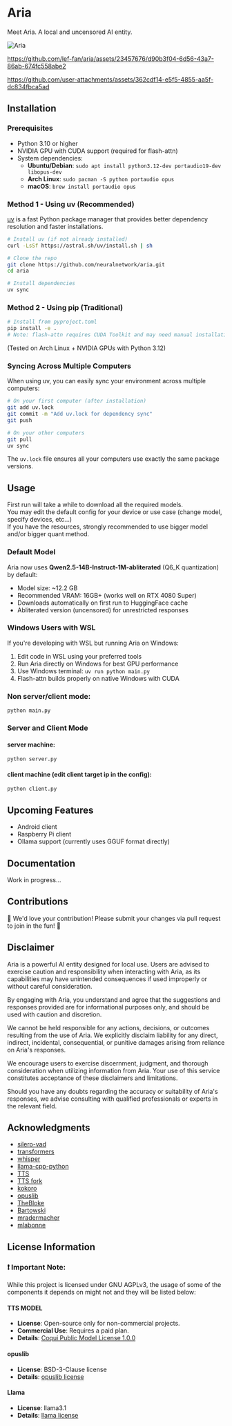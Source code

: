 # Aria
Meet Aria. A local and uncensored AI entity.

![Aria](https://github.com/lef-fan/aria/blob/main/assets/aria.png?raw=true)

https://github.com/lef-fan/aria/assets/23457676/d90b3f04-6d56-43a7-86ab-674fc558abe2

https://github.com/user-attachments/assets/362cdf14-e5f5-4855-aa5f-dc834fbca5ad

## Installation

### Prerequisites
- Python 3.10 or higher
- NVIDIA GPU with CUDA support (required for flash-attn)
- System dependencies:
  - **Ubuntu/Debian**: `sudo apt install python3.12-dev portaudio19-dev libopus-dev`
  - **Arch Linux**: `sudo pacman -S python portaudio opus`
  - **macOS**: `brew install portaudio opus`

### Method 1 - Using uv (Recommended)
[uv](https://github.com/astral-sh/uv) is a fast Python package manager that provides better dependency resolution and faster installations.

```bash
# Install uv (if not already installed)
curl -LsSf https://astral.sh/uv/install.sh | sh

# Clone the repo
git clone https://github.com/neuralnetwork/aria.git
cd aria

# Install dependencies
uv sync
```

### Method 2 - Using pip (Traditional)
```bash
# Install from pyproject.toml
pip install -e .
# Note: flash-attn requires CUDA Toolkit and may need manual installation
```


(Tested on Arch Linux + NVIDIA GPUs with Python 3.12)

### Syncing Across Multiple Computers
When using uv, you can easily sync your environment across multiple computers:

```bash
# On your first computer (after installation)
git add uv.lock
git commit -m "Add uv.lock for dependency sync"
git push

# On your other computers
git pull
uv sync
```

The `uv.lock` file ensures all your computers use exactly the same package versions.

## Usage
First run will take a while to download all the required models.\
You may edit the default config for your device or use case (change model, specify devices, etc...)\
If you have the resources, strongly recommended to use bigger model and/or bigger quant method.

### Default Model
Aria now uses **Qwen2.5-14B-Instruct-1M-abliterated** (Q6_K quantization) by default:
- Model size: ~12.2 GB
- Recommended VRAM: 16GB+ (works well on RTX 4080 Super)
- Downloads automatically on first run to HuggingFace cache
- Abliterated version (uncensored) for unrestricted responses

### Windows Users with WSL
If you're developing with WSL but running Aria on Windows:
1. Edit code in WSL using your preferred tools
2. Run Aria directly on Windows for best GPU performance
3. Use Windows terminal: `uv run python main.py`
4. Flash-attn builds properly on native Windows with CUDA

### Non server/client mode:

```
python main.py
```
### Server and Client Mode

#### server machine:
```
python server.py 
```

#### client machine (edit client target ip in the config):
```
python client.py
```

## Upcoming Features
* Android client
* Raspberry Pi client
* Ollama support (currently uses GGUF format directly)

## Documentation
Work in progress...

## Contributions
🌟 We'd love your contribution! Please submit your changes via pull request to join in the fun! 🚀

## Disclaimer
Aria is a powerful AI entity designed for local use. Users are advised to exercise caution and responsibility when interacting with Aria, as its capabilities may have unintended consequences if used improperly or without careful consideration.

By engaging with Aria, you understand and agree that the suggestions and responses provided are for informational purposes only, and should be used with caution and discretion.

We cannot be held responsible for any actions, decisions, or outcomes resulting from the use of Aria. We explicitly disclaim liability for any direct, indirect, incidental, consequential, or punitive damages arising from reliance on Aria's responses.

We encourage users to exercise discernment, judgment, and thorough consideration when utilizing information from Aria. Your use of this service constitutes acceptance of these disclaimers and limitations.

Should you have any doubts regarding the accuracy or suitability of Aria's responses, we advise consulting with qualified professionals or experts in the relevant field.

## Acknowledgments

- [silero-vad](https://github.com/snakers4/silero-vad)
- [transformers](https://github.com/huggingface/transformers)
- [whisper](https://github.com/openai/whisper)
- [llama-cpp-python](https://github.com/abetlen/llama-cpp-python)
- [TTS](https://github.com/coqui-ai/TTS)
- [TTS fork](https://github.com/idiap/coqui-ai-TTS)
- [kokoro](https://github.com/hexgrad/kokoro)
- [opuslib](https://github.com/orion-labs/opuslib)
- [TheBloke](https://huggingface.co/TheBloke)
- [Bartowski](https://huggingface.co/bartowski)
- [mradermacher](https://huggingface.co/mradermacher)
- [mlabonne](https://huggingface.co/mlabonne)

## License Information

### ❗ Important Note:
While this project is licensed under GNU AGPLv3, the usage of some of the components it depends on might not and they will be listed below:

#### TTS MODEL
- **License**: Open-source only for non-commercial projects.
- **Commercial Use**: Requires a paid plan.
- **Details**: [Coqui Public Model License 1.0.0](https://coqui.ai/cpml)

#### opuslib
- **License**: BSD-3-Clause license
- **Details**: [opuslib license](https://github.com/orion-labs/opuslib?tab=BSD-3-Clause-1-ov-file#readme)

#### Llama
- **License**: llama3.1
- **Details**: [llama license](https://github.com/meta-llama/llama-models/blob/main/models/llama3_1/LICENSE)

